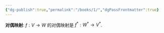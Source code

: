 ```yaml
---
{"dg-publish":true,"permalink":"/books/1/","dgPassFrontmatter":true}
---
```


**对偶映射**:  $f:V\rightarrow W$ 的对偶映射是 $f^{*}:W^{*}\rightarrow V^{*}$.